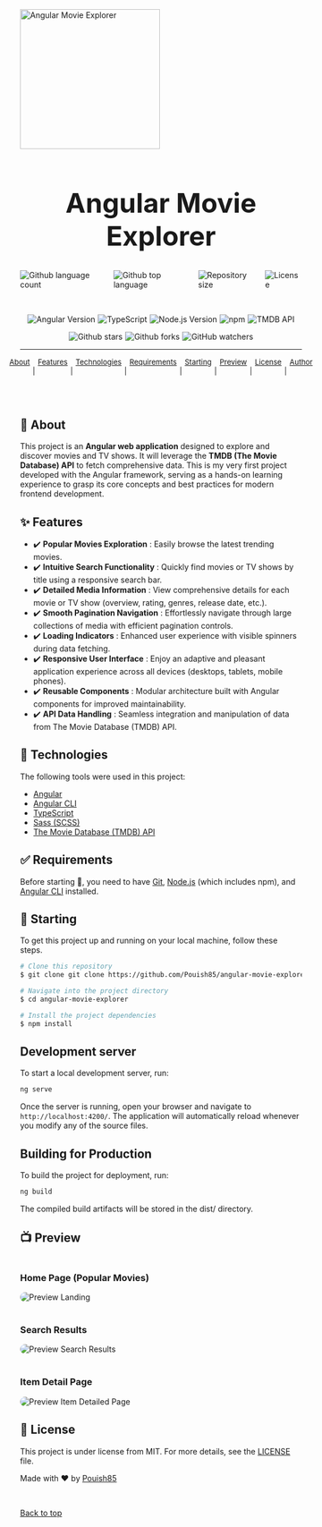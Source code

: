 
<div style="align-content: center" id="top"> 
  <img src="./assets/images/logo.png" alt="Angular Movie Explorer" style="width: 250px" />
</div>

<h1 style="align-content: center; text-align: center; font-size: xxx-large">Angular Movie Explorer</h1>

<p style="align-content: center; width: 100%; display: flex; justify-content: center; gap: 5px">
  <img alt="Github language count" src="https://img.shields.io/github/languages/count/Pouish85/angular-movie-explorer?color=56BEB8">

  <img alt="Github top language" src="https://img.shields.io/github/languages/top/Pouish85/angular-movie-explorer?color=56BEB8">

  <img alt="Repository size" src="https://img.shields.io/github/repo-size/Pouish85/angular-movie-explorer?color=56BEB8">

  <img alt="License" src="https://img.shields.io/github/license/Pouish85/angular-movie-explorer?color=56BEB8">

</p>
<br>
<p style="align-content: center; width: 100%; display: flex; justify-content: center; gap: 5px">

  <img alt="Angular Version" src="https://img.shields.io/badge/Angular-17.x-ED213A?style=flat&logo=angular&logoColor=white"> 
  
  <img alt="TypeScript" src="https://img.shields.io/badge/TypeScript-3178C6?style=flat&logo=typescript&logoColor=white">

  <img alt="Node.js Version" src="https://img.shields.io/node/v/npm?color=56BEB8">

  <img alt="npm" src="https://img.shields.io/npm/v/@angular/cli?label=Angular%20CLI%20Version&color=56BEB8">

  <img alt="TMDB API" src="https://img.shields.io/badge/TMDB%20API-000000?style=flat&logo=themoviedb&logoColor=white">

</p>

<p style="align-content: center; width: 100%; display: flex; justify-content: center; gap: 5px">
  <img alt="Github stars" src="https://img.shields.io/github/stars/Pouish85/angular-movie-explorer?color=56BEB8" />

  <img alt="Github forks" src="https://img.shields.io/github/forks/Pouish85/angular-movie-explorer?color=56BEB8" />

  <img alt="GitHub watchers" src="https://img.shields.io/github/watchers/Pouish85/angular-movie-explorer?color=56BEB8">

  </p>

<!-- Status -->

<hr>

<p style="align-content: center; width: 100%; display: flex; justify-content: center; gap: 5px; font-size: small">
  <a href="#dart-about">About</a> &#xa0; | &#xa0; 
  <a href="#sparkles-features">Features</a> &#xa0; | &#xa0;
  <a href="#rocket-technologies">Technologies</a> &#xa0; | &#xa0;
  <a href="#white_check_mark-requirements">Requirements</a> &#xa0; | &#xa0;
  <a href="#checkered_flag-starting">Starting</a> &#xa0; | &#xa0;
  <a href="#tv-preview">Preview</a> &#xa0; | &#xa0;
  <a href="#memo-license">License</a> &#xa0; | &#xa0;
  <a href="https://github.com/Pouish85" target="_blank">Author</a>
</p>

<br>

## :dart: About

This project is an **Angular web application** designed to explore and discover movies and TV shows. It will leverage the **TMDB (The Movie Database) API** to fetch comprehensive data. This is my very first project developed with the Angular framework, serving as a hands-on learning experience to grasp its core concepts and best practices for modern frontend development.

## :sparkles: Features

- :heavy_check_mark: **Popular Movies Exploration** : Easily browse the latest trending movies.
- :heavy_check_mark: **Intuitive Search Functionality** : Quickly find movies or TV shows by title using a responsive search bar.
- :heavy_check_mark: **Detailed Media Information** : View comprehensive details for each movie or TV show (overview, rating, genres, release date, etc.).
- :heavy_check_mark: **Smooth Pagination Navigation** : Effortlessly navigate through large collections of media with efficient pagination controls.
- :heavy_check_mark: **Loading Indicators** : Enhanced user experience with visible spinners during data fetching.
- :heavy_check_mark: **Responsive User Interface** : Enjoy an adaptive and pleasant application experience across all devices (desktops, tablets, mobile phones).
- :heavy_check_mark: **Reusable Components** : Modular architecture built with Angular components for improved maintainability.
- :heavy_check_mark: **API Data Handling** : Seamless integration and manipulation of data from The Movie Database (TMDB) API.

## :rocket: Technologies

The following tools were used in this project:

- [Angular](https://angular.io/)
- [Angular CLI](https://angular.io/cli)
- [TypeScript](https://www.typescriptlang.org/)
- [Sass (SCSS)](https://sass-lang.com/)
- [The Movie Database (TMDB) API](https://developer.themoviedb.org/docs)

## :white_check_mark: Requirements

Before starting :checkered_flag:, you need to have [Git](https://git-scm.com), [Node.js](https://nodejs.org/) (which includes npm), and [Angular CLI](https://angular.io/cli) installed.

## :checkered_flag: Starting

To get this project up and running on your local machine, follow these steps.

```bash
# Clone this repository
$ git clone git clone https://github.com/Pouish85/angular-movie-explorer

# Navigate into the project directory
$ cd angular-movie-explorer

# Install the project dependencies
$ npm install
```

## Development server

To start a local development server, run:

```bash
ng serve
```

Once the server is running, open your browser and navigate to `http://localhost:4200/`. The application will automatically reload whenever you modify any of the source files.

## Building for Production

To build the project for deployment, run:

```bash
ng build
```

The compiled build artifacts will be stored in the dist/ directory.

## :tv: Preview

<div style="align-content: center">
  <h3>Home Page (Popular Movies)</h3>
  <img alt="Preview Landing" src="./assets/images/app-screenshot-landing.png" style="max-width: 800px; display: block; margin: 0 auto; border-radius: 10px" />
</div>

<br>

<div style="align-content: center">
  <h3>Search Results</h3>
  <img alt="Preview Search Results" src="./assets/images/app-screenshot-search.png" style="max-width: 800px; display: block; margin: 0 auto; border-radius: 10px" />
</div>

<br>

<div style="align-content: center">
  <h3>Item Detail Page</h3>
  <img alt="Preview Item Detailed Page" src="./assets/images/app-screenshot-item-details.png" style="max-width: 800px; display: block; margin: 0 auto; border-radius: 10px" />
</div>

## :memo: License

This project is under license from MIT. For more details, see the [LICENSE](LICENSE) file.

Made with :heart: by <a href="https://github.com/Pouish85" target="_blank">Pouish85</a>

&#xa0;

<a href="#top">Back to top</a>
